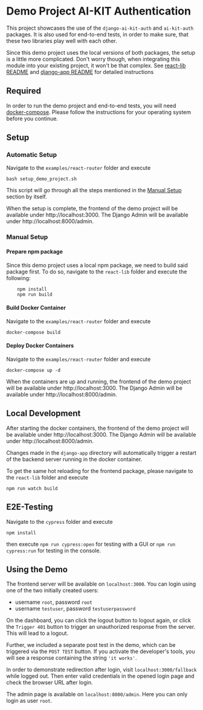 # Demo Project AI-KIT Authentication

This project showcases the use of the `django-ai-kit-auth` and
`ai-kit-auth` packages. It is also used for end-to-end tests, in
order to make sure, that these two libraries play well with each
other.

Since this demo project uses the local versions of both packages,
the setup is a little more complicated.
Don't worry though, when integrating this module into your existing project,
it won't be that complex. See [react-lib README](../react-lib/README.md)
and [django-app README](../django-app/README.rst) for detailed instructions

## Required

In order to run the demo project and end-to-end tests, you will need
[docker-compose](https://docs.docker.com/compose/install/). Please follow
the instructions for your operating system before you continue.

## Setup

### Automatic Setup

Navigate to the `examples/react-router` folder and execute

    bash setup_demo_project.sh

This script will go through all the steps mentioned in the [Manual Setup](#manual-setup) section by itself.

When the setup is complete, the frontend of the demo project will be available under http://localhost:3000. The Django Admin will be available under http://localhost:8000/admin.

### Manual Setup

#### Prepare npm package

Since this demo project uses a local npm package, we need to build said package first.
To do so, navigate to the `react-lib` folder and execute the following:

        npm install
        npm run build

#### Build Docker Container

Navigate to the `examples/react-router` folder and execute

    docker-compose build

#### Deploy Docker Containers

Navigate to the `examples/react-router` folder and execute

    docker-compose up -d
    
When the containers are up and running, the frontend of the demo project will be available under http://localhost:3000. The Django Admin will be available under http://localhost:8000/admin.

## Local Development
After starting the docker containers, the frontend of the demo project will be available under http://localhost:3000. The Django Admin will be available under http://localhost:8000/admin.

Changes made in the `django-app` directory will automatically trigger a restart of the backend server running in the docker container.

To get the same hot reloading for the frontend package, please navigate to the `react-lib` folder and execute

    npm run watch build

## E2E-Testing

Navigate to the `cypress` folder and execute

    npm install

then execute `npm run cypress:open` for testing with a GUI or `npm run cypress:run` for testing in the console.

## Using the Demo

The frontend server will be available on `localhost:3000`. You can login using one of the two
initially created users:

* username `root`, password `root`
* username `testuser`, password `testuserpassword`

On the dashboard, you can click the logout button to logout again, or click the `Trigger 401`
button to trigger an unauthorized response from the server. This will lead to a logout.

Further, we included a separate post test in the demo, which can be triggered via the `POST TEST`
button. If you activate the developer's tools, you will see a response containing the string
`'it works'`.

In order to demonstrate redirection after login, visit `localhost:3000/fallback` while logged out.
Then enter valid credentials in the opened login page and check the browser URL after login.

The admin page is available on `localhost:8000/admin`. Here you can only login as user `root`.
